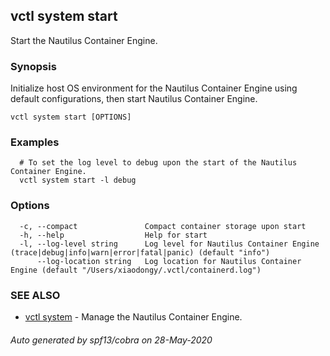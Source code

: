 ## vctl system start

Start the Nautilus Container Engine.

### Synopsis

Initialize host OS environment for the Nautilus Container Engine using default configurations, then start Nautilus Container Engine.

```
vctl system start [OPTIONS]
```

### Examples

```
  # To set the log level to debug upon the start of the Nautilus Container Engine.
  vctl system start -l debug
```

### Options

```
  -c, --compact               Compact container storage upon start
  -h, --help                  Help for start
  -l, --log-level string      Log level for Nautilus Container Engine (trace|debug|info|warn|error|fatal|panic) (default "info")
      --log-location string   Log location for Nautilus Container Engine (default "/Users/xiaodongy/.vctl/containerd.log")
```

### SEE ALSO

* [vctl system](vctl_system.md)	 - Manage the Nautilus Container Engine.

###### Auto generated by spf13/cobra on 28-May-2020
